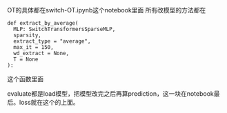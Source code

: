 OT的具体都在switch-OT.ipynb这个notebook里面
所有改模型的方法都在

```
def extract_by_average(
  MLP: SwitchTransformersSparseMLP,
  sparsity,
  extract_type = "average",
  max_it = 150,
  wd_extract = None,
  T = None  
):
```

这个函数里面

evaluate都是load模型，把模型改完之后再算prediction，这一块在notebook最后。loss就在这个的上面。